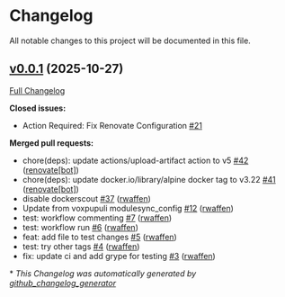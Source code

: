 # Changelog

All notable changes to this project will be documented in this file.

## [v0.0.1](https://github.com/voxpupuli/container-test/tree/v0.0.1) (2025-10-27)

[Full Changelog](https://github.com/voxpupuli/container-test/compare/f8f213040921c3d245ee2b631099b7cbcdede987...v0.0.1)

**Closed issues:**

- Action Required: Fix Renovate Configuration [\#21](https://github.com/voxpupuli/container-test/issues/21)

**Merged pull requests:**

- chore\(deps\): update actions/upload-artifact action to v5 [\#42](https://github.com/voxpupuli/container-test/pull/42) ([renovate[bot]](https://github.com/apps/renovate))
- chore\(deps\): update docker.io/library/alpine docker tag to v3.22 [\#41](https://github.com/voxpupuli/container-test/pull/41) ([renovate[bot]](https://github.com/apps/renovate))
- disable dockerscout [\#37](https://github.com/voxpupuli/container-test/pull/37) ([rwaffen](https://github.com/rwaffen))
- Update from voxpupuli modulesync\_config [\#12](https://github.com/voxpupuli/container-test/pull/12) ([rwaffen](https://github.com/rwaffen))
- test: workflow commenting [\#7](https://github.com/voxpupuli/container-test/pull/7) ([rwaffen](https://github.com/rwaffen))
- test: workflow run [\#6](https://github.com/voxpupuli/container-test/pull/6) ([rwaffen](https://github.com/rwaffen))
- feat: add file to test changes [\#5](https://github.com/voxpupuli/container-test/pull/5) ([rwaffen](https://github.com/rwaffen))
- test: try other tags [\#4](https://github.com/voxpupuli/container-test/pull/4) ([rwaffen](https://github.com/rwaffen))
- fix: update ci and add grype for testing [\#3](https://github.com/voxpupuli/container-test/pull/3) ([rwaffen](https://github.com/rwaffen))



\* *This Changelog was automatically generated by [github_changelog_generator](https://github.com/github-changelog-generator/github-changelog-generator)*
